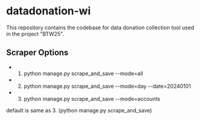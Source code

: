 # datadonation-wi

This repository contains the codebase for data donation collection tool used in the project "BTW25".




## Scraper Options

- 1. python manage.py scrape_and_save --mode=all

- 2. python manage.py scrape_and_save --mode=day --date=20240101

- 3. python manage.py scrape_and_save --mode=accounts

default is same as 3. (python manage.py scrape_and_save)
